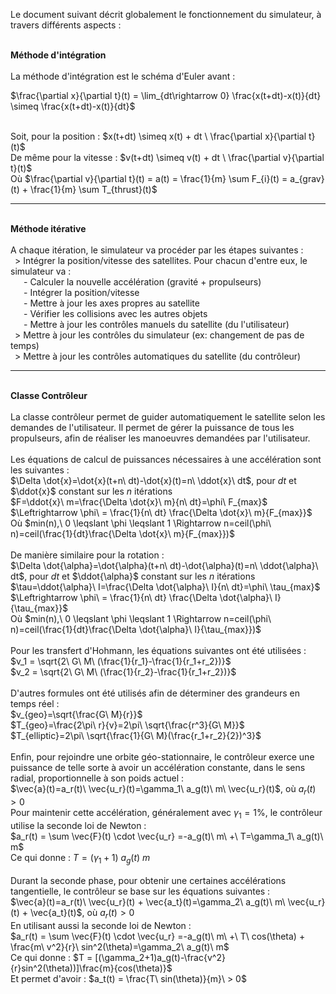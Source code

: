 Le document suivant décrit globalement le fonctionnement du simulateur, à travers différents aspects :

<br />**Méthode d'intégration**
<br /><br />La méthode d'intégration est le schéma d'Euler avant :

$\frac{\partial x}{\partial t}(t) = \lim_{dt\rightarrow 0} \frac{x(t+dt)-x(t)}{dt} \simeq  \frac{x(t+dt)-x(t)}{dt}$
    
<br />Soit, pour la position : $x(t+dt) \simeq x(t) + dt \ \frac{\partial x}{\partial t}(t)$
<br />De même pour la vitesse : $v(t+dt) \simeq v(t) + dt \ \frac{\partial v}{\partial t}(t)$
<br />Où $\frac{\partial v}{\partial t}(t) = a(t) = \frac{1}{m} \sum F_{i}(t) = a_{grav}(t) + \frac{1}{m} \sum T_{thrust}(t)$

____________________
<br />**Méthode itérative**
<br /><br />A chaque itération, le simulateur va procéder par les étapes suivantes :
<br />&ensp;> Intégrer la position/vitesse des satellites. Pour chacun d'entre eux, le simulateur va :
<br />&ensp;&ensp;&ensp;- Calculer la nouvelle accélération (gravité + propulseurs)
<br />&ensp;&ensp;&ensp;- Intégrer la position/vitesse
<br />&ensp;&ensp;&ensp;- Mettre à jour les axes propres au satellite
<br />&ensp;&ensp;&ensp;- Vérifier les collisions avec les autres objets
<br />&ensp;&ensp;&ensp;- Mettre à jour les contrôles manuels du satellite (du l'utilisateur)
<br />&ensp;> Mettre à jour les contrôles du simulateur (ex: changement de pas de temps)
<br />&ensp;> Mettre à jour les contrôles automatiques du satellite (du contrôleur)

____________________
<br />**Classe Contrôleur**
<br /><br />La classe contrôleur permet de guider automatiquement le satellite selon les demandes de l'utilisateur. Il permet de gérer la puissance de tous les propulseurs, afin de réaliser les manoeuvres demandées par l'utilisateur.
<br /><br />Les équations de calcul de puissances nécessaires à une accélération sont les suivantes :
<br />$\Delta \dot{x}=\dot{x}(t+n\ dt)-\dot{x}(t)=n\ \ddot{x}\ dt$, pour $dt$ et $\ddot{x}$ constant sur les $n$ itérations
<br />$F=\ddot{x}\ m=\frac{\Delta \dot{x}\ m}{n\ dt}=\phi\ F_{max}$
<br />$\Leftrightarrow \phi\ = \frac{1}{n\ dt} \frac{\Delta \dot{x}\ m}{F_{max}}$
<br />Où $min(n),\ 0 \leqslant \phi \leqslant 1 \Rightarrow n=ceil(\phi\ n)=ceil(\frac{1}{dt}\frac{\Delta \dot{x}\ m}{F_{max}})$
<br /><br />De manière similaire pour la rotation :
<br />$\Delta \dot{\alpha}=\dot{\alpha}(t+n\ dt)-\dot{\alpha}(t)=n\ \ddot{\alpha}\ dt$, pour $dt$ et $\ddot{\alpha}$ constant sur les $n$ itérations
<br />$\tau=\ddot{\alpha}\ I=\frac{\Delta \dot{\alpha}\ I}{n\ dt}=\phi\ \tau_{max}$
<br />$\Leftrightarrow \phi\ = \frac{1}{n\ dt} \frac{\Delta \dot{\alpha}\ I}{\tau_{max}}$
<br />Où $min(n),\ 0 \leqslant \phi \leqslant 1 \Rightarrow n=ceil(\phi\ n)=ceil(\frac{1}{dt}\frac{\Delta \dot{\alpha}\ I}{\tau_{max}})$
<br /><br />Pour les transfert d'Hohmann, les équations suivantes ont été utilisées :
<br />$v_1 = \sqrt{2\ G\ M\ (\frac{1}{r_1}-\frac{1}{r_1+r_2})}$
<br />$v_2 = \sqrt{2\ G\ M\ (\frac{1}{r_2}-\frac{1}{r_1+r_2})}$
<br /><br />D'autres formules ont été utilisés afin de déterminer des grandeurs en temps réel :
<br />$v_{geo}=\sqrt{\frac{G\ M}{r}}$
<br />$T_{geo}=\frac{2\pi\ r}{v}=2\pi\ \sqrt{\frac{r^3}{G\ M}}$
<br />$T_{elliptic}=2\pi\ \sqrt{\frac{1}{G\ M}(\frac{r_1+r_2}{2})^3}$
<br /><br />Enfin, pour rejoindre une orbite géo-stationnaire, le contrôleur exerce une puissance de telle sorte à avoir un accélération constante, dans le sens radial, proportionnelle à son poids actuel :
<br />$\vec{a}(t)=a_r(t)\ \vec{u_r}(t)=\gamma_1\ a_g(t)\ m\ \vec{u_r}(t)$, où $a_r(t) > 0$
<br />Pour maintenir cette accélération, généralement avec $\gamma_1 = 1$%, le contrôleur utilise la seconde loi de Newton :
<br />$a_r(t) = \sum \vec{F}(t) \cdot \vec{u_r} =-a_g(t)\ m\ +\ T=\gamma_1\ a_g(t)\ m$
<br />Ce qui donne : $T=(\gamma_1+1)\ a_g(t)\ m$
<br /><br />Durant la seconde phase, pour obtenir une certaines accélérations tangentielle, le contrôleur se base sur les équations suivantes :
<br />$\vec{a}(t)=a_r(t)\ \vec{u_r}(t) + \vec{a_t}(t)=\gamma_2\ a_g(t)\ m\ \vec{u_r}(t) + \vec{a_t}(t)$, où $a_r(t) > 0$
<br />En utilisant aussi la seconde loi de Newton :
<br />$a_r(t) = \sum \vec{F}(t) \cdot \vec{u_r} =-a_g(t)\ m\ +\ T\ cos(\theta) + \frac{m\ v^2}{r}\ sin^2(\theta)=\gamma_2\ a_g(t)\ m$
<br />Ce qui donne : $T = [(\gamma_2+1)a_g(t)-\frac{v^2}{r}sin^2(\theta))]\frac{m}{cos(\theta)}$
<br />Et permet d'avoir : $a_t(t) = \frac{T\ sin(\theta)}{m}\ > 0$
